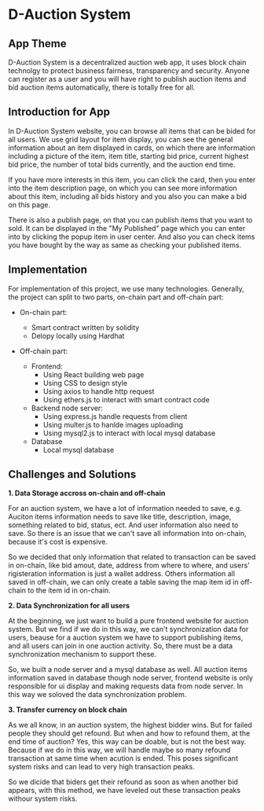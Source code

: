 # D-Auction System
## App Theme
D-Auction System is a decentralized auction web app, it uses block chain technolgy to protect business fairness, transparency and security. Anyone can register as a user and you will have right to publish auction items and bid auction items automatically, there is totally free for all.

## Introduction for App
In D-Auction System website, you can browse all items that can be bided for all users. We use grid layout for item display, you can see the general information about an item displayed in cards, on which there are information including a picture of the item, item title, starting bid price, current highest bid price, the number of total bids currently, and the auction end time. 

If you have more interests in this item, you can click the card, then you enter into the item description page, on which you can see more information about this item, including all bids history and you also you can make a bid on this page. 

There is also a publish page, on that you can publish items that you want to sold. It can be displayed in the "My Published" page which you can enter into by clicking the popup item in user center. And also you can check items you have bought by the way as same as checking your published items.

## Implementation
For implementation of this project, we use many technologies. Generally, the project can split to two parts, on-chain part and off-chain part:
* On-chain part:
    - Smart contract written by solidity
    - Delopy locally using Hardhat 

* Off-chain part:
    - Frontend: 
        - Using React building web page
        - Using CSS to design style
        - Using axios to handle http request
        - Using ethers.js to interact with smart contract code
    - Backend node server:
        - Using express.js handle requests from client
        - Using multer.js to hanlde images uploading  
        - Using mysql2.js to interact with local mysql database
    - Database
        - Local mysql database

        

## Challenges and Solutions
**1. Data Storage accross on-chain and off-chain**

For an auction system, we have a lot of information needed to save, e.g. Auciton items information needs to save like title, description, image, something related to bid, status, ect. And user information also need to save. So there is an issue that we can't save all information into on-chain, because it's cost is expensive. 

So we decided that only information that related to transaction can be saved in on-chain, like bid amout, date, address from where to where, and users' rigisteration information is just a wallet address. Others information all saved in off-chain, we can only create a table saving the map item id in off-chain to the item id in on-chain. 

**2. Data Synchronization for all users**

At the beginning, we just want to build a pure frontend website for auction system. But we find if we do in this way, we can't synchronization data for users, beause for a auction system we have to support publishing items, and all users can join in one auction activity. So, there must be a data synchronization mechanism to support these. 

So, we built a node server and a mysql database as well. All auction items information saved in database though node server, frontend website is only responsible for ui display and making requests data from node server. In this way we soloved the data synchronization problem.


**3. Transfer currency on block chain**

As we all know, in an auction system, the highest bidder wins. But for failed people they should get refound. But when and how to refound them, at the end time of auction? Yes, this way can be doable, but is not the best way. Because if we do in this way, we will handle maybe so many refound transaction at same time when acution is ended. This poses significant system risks and can lead to very high transaction peaks.

So we dicide that biders get their refound as soon as when another bid appears, with this method, we have leveled out these transaction peaks withour system risks.


 





